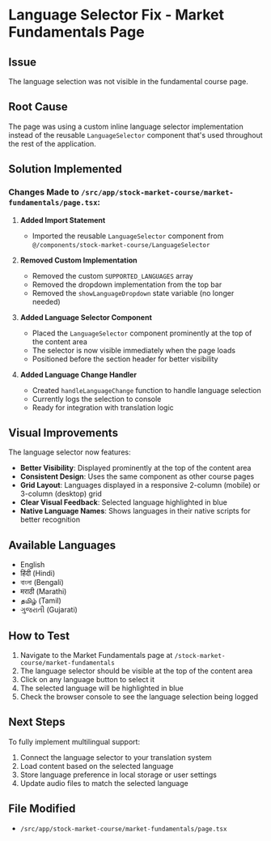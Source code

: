 # Language Selector Fix - Market Fundamentals Page

## Issue
The language selection was not visible in the fundamental course page.

## Root Cause
The page was using a custom inline language selector implementation instead of the reusable `LanguageSelector` component that's used throughout the rest of the application.

## Solution Implemented

### Changes Made to `/src/app/stock-market-course/market-fundamentals/page.tsx`:

1. **Added Import Statement**
   - Imported the reusable `LanguageSelector` component from `@/components/stock-market-course/LanguageSelector`

2. **Removed Custom Implementation**
   - Removed the custom `SUPPORTED_LANGUAGES` array
   - Removed the dropdown implementation from the top bar
   - Removed the `showLanguageDropdown` state variable (no longer needed)

3. **Added Language Selector Component**
   - Placed the `LanguageSelector` component prominently at the top of the content area
   - The selector is now visible immediately when the page loads
   - Positioned before the section header for better visibility

4. **Added Language Change Handler**
   - Created `handleLanguageChange` function to handle language selection
   - Currently logs the selection to console
   - Ready for integration with translation logic

## Visual Improvements

The language selector now features:
- **Better Visibility**: Displayed prominently at the top of the content area
- **Consistent Design**: Uses the same component as other course pages
- **Grid Layout**: Languages displayed in a responsive 2-column (mobile) or 3-column (desktop) grid
- **Clear Visual Feedback**: Selected language highlighted in blue
- **Native Language Names**: Shows languages in their native scripts for better recognition

## Available Languages
- English
- हिंदी (Hindi)
- বাংলা (Bengali)  
- मराठी (Marathi)
- தமிழ் (Tamil)
- ગુજરાતી (Gujarati)

## How to Test

1. Navigate to the Market Fundamentals page at `/stock-market-course/market-fundamentals`
2. The language selector should be visible at the top of the content area
3. Click on any language button to select it
4. The selected language will be highlighted in blue
5. Check the browser console to see the language selection being logged

## Next Steps

To fully implement multilingual support:
1. Connect the language selector to your translation system
2. Load content based on the selected language
3. Store language preference in local storage or user settings
4. Update audio files to match the selected language

## File Modified
- `/src/app/stock-market-course/market-fundamentals/page.tsx`
